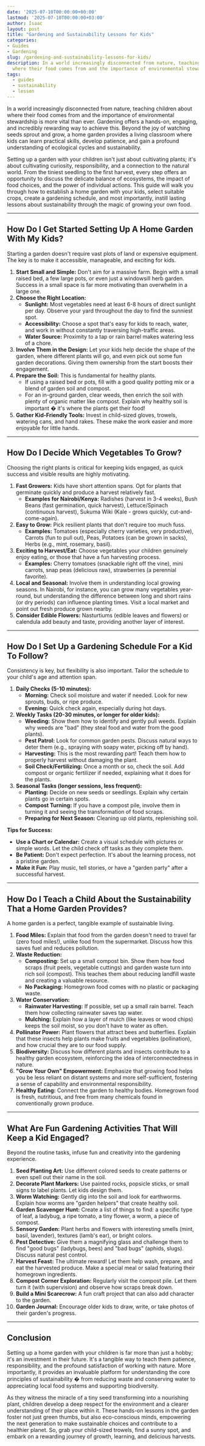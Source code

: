 ```yaml
---
date: '2025-07-10T00:00:00+00:00'
lastmod: '2025-07-10T00:00:00+03:00'
author: Isaac
layout: post
title: "Gardening and Sustainability Lessons for Kids"
categories:
- Guides
- Gardening
slug: /gardening-and-sustainability-lessons-for-kids/
description: In a world increasingly disconnected from nature, teaching children about
  where their food comes from and the importance of environmental stewardship is mo...
tags: 
  - guides
  - sustainability
  - lesson
---
```

In a world increasingly disconnected from nature, teaching children about where their food comes from and the importance of environmental stewardship is more vital than ever. Gardening offers a hands-on, engaging, and incredibly rewarding way to achieve this. Beyond the joy of watching seeds sprout and grow, a home garden provides a living classroom where kids can learn practical skills, develop patience, and gain a profound understanding of ecological cycles and sustainability.

Setting up a garden with your children isn't just about cultivating plants; it's about cultivating curiosity, responsibility, and a connection to the natural world. From the tiniest seedling to the first harvest, every step offers an opportunity to discuss the delicate balance of ecosystems, the impact of food choices, and the power of individual actions. This guide will walk you through how to establish a home garden with your kids, select suitable crops, create a gardening schedule, and most importantly, instill lasting lessons about sustainability through the magic of growing your own food.

---

## How Do I Get Started Setting Up A Home Garden With My Kids?

Starting a garden doesn't require vast plots of land or expensive equipment. The key is to make it accessible, manageable, and exciting for kids.

1.  **Start Small and Simple:** Don't aim for a massive farm. Begin with a small raised bed, a few large pots, or even just a windowsill herb garden. Success in a small space is far more motivating than overwhelm in a large one.
2.  **Choose the Right Location:**
    * **Sunlight:** Most vegetables need at least 6-8 hours of direct sunlight per day. Observe your yard throughout the day to find the sunniest spot.
    * **Accessibility:** Choose a spot that's easy for kids to reach, water, and work in without constantly traversing high-traffic areas.
    * **Water Source:** Proximity to a tap or rain barrel makes watering less of a chore.
3.  **Involve Them in the Design:** Let your kids help decide the shape of the garden, where different plants will go, and even pick out some fun garden decorations. Giving them ownership from the start boosts their engagement.
4.  **Prepare the Soil:** This is fundamental for healthy plants.
    * If using a raised bed or pots, fill with a good quality potting mix or a blend of garden soil and compost.
    * For an in-ground garden, clear weeds, then enrich the soil with plenty of organic matter like compost. Explain why healthy soil is important � it's where the plants get their food!
5.  **Gather Kid-Friendly Tools:** Invest in child-sized gloves, trowels, watering cans, and hand rakes. These make the work easier and more enjoyable for little hands.

---

## How Do I Decide Which Vegetables To Grow?

Choosing the right plants is critical for keeping kids engaged, as quick success and visible results are highly motivating.

1.  **Fast Growers:** Kids have short attention spans. Opt for plants that germinate quickly and produce a harvest relatively fast.
    * **Examples for Nairobi/Kenya:** Radishes (harvest in 3-4 weeks), Bush Beans (fast germination, quick harvest), Lettuce/Spinach (continuous harvest), Sukuma Wiki (Kale - grows quickly, cut-and-come-again).
2.  **Easy to Grow:** Pick resilient plants that don't require too much fuss.
    * **Examples:** Tomatoes (especially cherry varieties, very productive), Carrots (fun to pull out), Peas, Potatoes (can be grown in sacks), Herbs (e.g., mint, rosemary, basil).
3.  **Exciting to Harvest/Eat:** Choose vegetables your children genuinely enjoy eating, or those that have a fun harvesting process.
    * **Examples:** Cherry tomatoes (snackable right off the vine), mini carrots, snap peas (delicious raw), strawberries (a perennial favorite).
4.  **Local and Seasonal:** Involve them in understanding local growing seasons. In Nairobi, for instance, you can grow many vegetables year-round, but understanding the difference between long and short rains (or dry periods) can influence planting times. Visit a local market and point out fresh produce grown nearby.
5.  **Consider Edible Flowers:** Nasturtiums (edible leaves and flowers) or calendula add beauty and taste, providing another layer of interest.

---

## How Do I Set Up a Gardening Schedule For a Kid To Follow?

Consistency is key, but flexibility is also important. Tailor the schedule to your child's age and attention span.

1.  **Daily Checks (5-10 minutes):**
    * **Morning:** Check soil moisture and water if needed. Look for new sprouts, buds, or ripe produce.
    * **Evening:** Quick check again, especially during hot days.
2.  **Weekly Tasks (20-30 minutes, or longer for older kids):**
    * **Weeding:** Show them how to identify and gently pull weeds. Explain why weeds are "bad" (they steal food and water from the good plants).
    * **Pest Patrol:** Look for common garden pests. Discuss natural ways to deter them (e.g., spraying with soapy water, picking off by hand).
    * **Harvesting:** This is the most rewarding part! Teach them how to properly harvest without damaging the plant.
    * **Soil Check/Fertilizing:** Once a month or so, check the soil. Add compost or organic fertilizer if needed, explaining what it does for the plants.
3.  **Seasonal Tasks (longer sessions, less frequent):**
    * **Planting:** Decide on new seeds or seedlings. Explain why certain plants go in certain spots.
    * **Compost Turning:** If you have a compost pile, involve them in turning it and seeing the transformation of food scraps.
    * **Preparing for Next Season:** Cleaning up old plants, replenishing soil.

**Tips for Success:**
* **Use a Chart or Calendar:** Create a visual schedule with pictures or simple words. Let the child check off tasks as they complete them.
* **Be Patient:** Don't expect perfection. It's about the learning process, not a pristine garden.
* **Make it Fun:** Play music, tell stories, or have a "garden party" after a successful harvest.

---

## How Do I Teach a Child About the Sustainability That a Home Garden Provides?

A home garden is a perfect, tangible example of sustainable living.

1.  **Food Miles:** Explain that food from the garden doesn't need to travel far (zero food miles!), unlike food from the supermarket. Discuss how this saves fuel and reduces pollution.
2.  **Waste Reduction:**
    * **Composting:** Set up a small compost bin. Show them how food scraps (fruit peels, vegetable cuttings) and garden waste turn into rich soil (compost). This teaches them about reducing landfill waste and creating a valuable resource.
    * **No Packaging:** Homegrown food comes with no plastic or packaging waste.
3.  **Water Conservation:**
    * **Rainwater Harvesting:** If possible, set up a small rain barrel. Teach them how collecting rainwater saves tap water.
    * **Mulching:** Explain how a layer of mulch (like leaves or wood chips) keeps the soil moist, so you don't have to water as often.
4.  **Pollinator Power:** Plant flowers that attract bees and butterflies. Explain that these insects help plants make fruits and vegetables (pollination), and how crucial they are to our food supply.
5.  **Biodiversity:** Discuss how different plants and insects contribute to a healthy garden ecosystem, reinforcing the idea of interconnectedness in nature.
6.  **"Grow Your Own" Empowerment:** Emphasize that growing food helps you be less reliant on distant systems and more self-sufficient, fostering a sense of capability and environmental responsibility.
7.  **Healthy Eating:** Connect the garden to healthy bodies. Homegrown food is fresh, nutritious, and free from many chemicals found in conventionally grown produce.

---

## What Are Fun Gardening Activities That Will Keep a Kid Engaged?

Beyond the routine tasks, infuse fun and creativity into the gardening experience.

1.  **Seed Planting Art:** Use different colored seeds to create patterns or even spell out their name in the soil.
2.  **Decorate Plant Markers:** Use painted rocks, popsicle sticks, or small signs to label plants. Let kids design them.
3.  **Worm Watching:** Gently dig into the soil and look for earthworms. Explain how worms are "garden helpers" that create healthy soil.
4.  **Garden Scavenger Hunt:** Create a list of things to find: a specific type of leaf, a ladybug, a ripe tomato, a tiny flower, a worm, a piece of compost.
5.  **Sensory Garden:** Plant herbs and flowers with interesting smells (mint, basil, lavender), textures (lamb's ear), or bright colors.
6.  **Pest Detective:** Give them a magnifying glass and challenge them to find "good bugs" (ladybugs, bees) and "bad bugs" (aphids, slugs). Discuss natural pest control.
7.  **Harvest Feast:** The ultimate reward! Let them help wash, prepare, and eat the harvested produce. Make a special meal or salad featuring their homegrown ingredients.
8.  **Compost Corner Exploration:** Regularly visit the compost pile. Let them turn it (with supervision) and observe how scraps break down.
9.  **Build a Mini Scarecrow:** A fun craft project that can also add character to the garden.
10. **Garden Journal:** Encourage older kids to draw, write, or take photos of their garden's progress.

---

## Conclusion

Setting up a home garden with your children is far more than just a hobby; it's an investment in their future. It's a tangible way to teach them patience, responsibility, and the profound satisfaction of working with nature. More importantly, it provides an invaluable platform for understanding the core principles of sustainability � from reducing waste and conserving water to appreciating local food systems and supporting biodiversity.

As they witness the miracle of a tiny seed transforming into a nourishing plant, children develop a deep respect for the environment and a clearer understanding of their place within it. These hands-on lessons in the garden foster not just green thumbs, but also eco-conscious minds, empowering the next generation to make sustainable choices and contribute to a healthier planet. So, grab your child-sized trowels, find a sunny spot, and embark on a rewarding journey of growth, learning, and delicious harvests.
